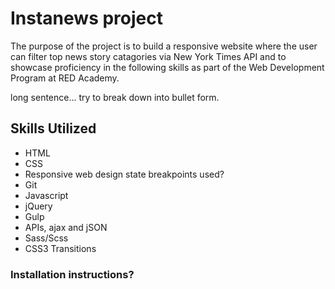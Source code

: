 # Instanews project

The purpose of the project is to build a responsive website where the user can filter top news story catagories via New York Times API and to showcase proficiency in the following skills as part of the Web Development Program at RED Academy.

long sentence... try to break down into bullet form.

## Skills Utilized

- HTML
- CSS
- Responsive web design state breakpoints used?
- Git
- Javascript
- jQuery
- Gulp
- APIs, ajax and jSON
- Sass/Scss
- CSS3 Transitions

### Installation instructions?
